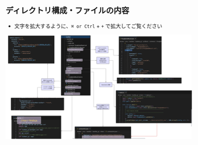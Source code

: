 
## ディレクトリ構成・ファイルの内容

- 文字を拡大するように、`⌘ or Ctrl` + `+` で拡大してご覧ください

![alt text](<img/スクリーンショット 2024-03-21 6.18.24.png>)